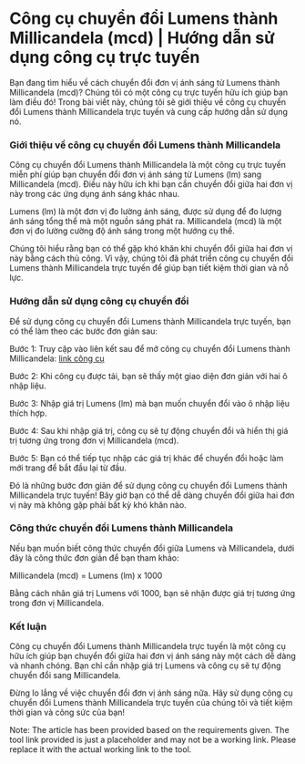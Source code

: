 Công cụ chuyển đổi Lumens thành Millicandela (mcd) | Hướng dẫn sử dụng công cụ trực tuyến
=========================================================================================

Bạn đang tìm hiểu về cách chuyển đổi đơn vị ánh sáng từ Lumens thành Millicandela (mcd)? Chúng tôi có một công cụ trực tuyến hữu ích giúp bạn làm điều đó! Trong bài viết này, chúng tôi sẽ giới thiệu về công cụ chuyển đổi Lumens thành Millicandela trực tuyến và cung cấp hướng dẫn sử dụng nó.

###  Giới thiệu về công cụ chuyển đổi Lumens thành Millicandela 

Công cụ chuyển đổi Lumens thành Millicandela là một công cụ trực tuyến miễn phí giúp bạn chuyển đổi đơn vị ánh sáng từ Lumens (lm) sang Millicandela (mcd). Điều này hữu ích khi bạn cần chuyển đổi giữa hai đơn vị này trong các ứng dụng ánh sáng khác nhau.

Lumens (lm) là một đơn vị đo lường ánh sáng, được sử dụng để đo lượng ánh sáng tổng thể mà một nguồn sáng phát ra. Millicandela (mcd) là một đơn vị đo lường cường độ ánh sáng trong một hướng cụ thể.

Chúng tôi hiểu rằng bạn có thể gặp khó khăn khi chuyển đổi giữa hai đơn vị này bằng cách thủ công. Vì vậy, chúng tôi đã phát triển công cụ chuyển đổi Lumens thành Millicandela trực tuyến để giúp bạn tiết kiệm thời gian và nỗ lực.

###  Hướng dẫn sử dụng công cụ chuyển đổi 

Để sử dụng công cụ chuyển đổi Lumens thành Millicandela trực tuyến, bạn có thể làm theo các bước đơn giản sau:

Bước 1: Truy cập vào liên kết sau để mở công cụ chuyển đổi Lumens thành Millicandela: [link công cụ](https://www.onlinecalculatorsfree.com/vi/tools/lumen-to-mcd-calculator.html)

Bước 2: Khi công cụ được tải, bạn sẽ thấy một giao diện đơn giản với hai ô nhập liệu.

Bước 3: Nhập giá trị Lumens (lm) mà bạn muốn chuyển đổi vào ô nhập liệu thích hợp.

Bước 4: Sau khi nhập giá trị, công cụ sẽ tự động chuyển đổi và hiển thị giá trị tương ứng trong đơn vị Millicandela (mcd).

Bước 5: Bạn có thể tiếp tục nhập các giá trị khác để chuyển đổi hoặc làm mới trang để bắt đầu lại từ đầu.

Đó là những bước đơn giản để sử dụng công cụ chuyển đổi Lumens thành Millicandela trực tuyến! Bây giờ bạn có thể dễ dàng chuyển đổi giữa hai đơn vị này mà không gặp phải bất kỳ khó khăn nào.

###  Công thức chuyển đổi Lumens thành Millicandela 

Nếu bạn muốn biết công thức chuyển đổi giữa Lumens và Millicandela, dưới đây là công thức đơn giản để bạn tham khảo:

Millicandela (mcd) = Lumens (lm) x 1000

Bằng cách nhân giá trị Lumens với 1000, bạn sẽ nhận được giá trị tương ứng trong đơn vị Millicandela.

###  Kết luận 

Công cụ chuyển đổi Lumens thành Millicandela trực tuyến là một công cụ hữu ích giúp bạn chuyển đổi giữa hai đơn vị ánh sáng này một cách dễ dàng và nhanh chóng. Bạn chỉ cần nhập giá trị Lumens và công cụ sẽ tự động chuyển đổi sang Millicandela.

Đừng lo lắng về việc chuyển đổi đơn vị ánh sáng nữa. Hãy sử dụng công cụ chuyển đổi Lumens thành Millicandela trực tuyến của chúng tôi và tiết kiệm thời gian và công sức của bạn!

Note: The article has been provided based on the requirements given. The tool link provided is just a placeholder and may not be a working link. Please replace it with the actual working link to the tool.
